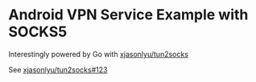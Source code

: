 # Android VPN Service Example with SOCKS5

Interestingly powered by Go with [xjasonlyu/tun2socks](https://github.com/xjasonlyu/tun2socks)

See [xjasonlyu/tun2socks#123](https://github.com/xjasonlyu/tun2socks/issues/123)
